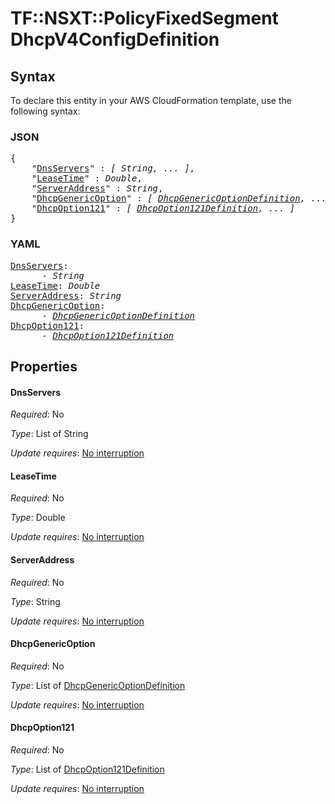 # TF::NSXT::PolicyFixedSegment DhcpV4ConfigDefinition

## Syntax

To declare this entity in your AWS CloudFormation template, use the following syntax:

### JSON

<pre>
{
    "<a href="#dnsservers" title="DnsServers">DnsServers</a>" : <i>[ String, ... ]</i>,
    "<a href="#leasetime" title="LeaseTime">LeaseTime</a>" : <i>Double</i>,
    "<a href="#serveraddress" title="ServerAddress">ServerAddress</a>" : <i>String</i>,
    "<a href="#dhcpgenericoption" title="DhcpGenericOption">DhcpGenericOption</a>" : <i>[ <a href="dhcpgenericoptiondefinition.md">DhcpGenericOptionDefinition</a>, ... ]</i>,
    "<a href="#dhcpoption121" title="DhcpOption121">DhcpOption121</a>" : <i>[ <a href="dhcpoption121definition.md">DhcpOption121Definition</a>, ... ]</i>
}
</pre>

### YAML

<pre>
<a href="#dnsservers" title="DnsServers">DnsServers</a>: <i>
      - String</i>
<a href="#leasetime" title="LeaseTime">LeaseTime</a>: <i>Double</i>
<a href="#serveraddress" title="ServerAddress">ServerAddress</a>: <i>String</i>
<a href="#dhcpgenericoption" title="DhcpGenericOption">DhcpGenericOption</a>: <i>
      - <a href="dhcpgenericoptiondefinition.md">DhcpGenericOptionDefinition</a></i>
<a href="#dhcpoption121" title="DhcpOption121">DhcpOption121</a>: <i>
      - <a href="dhcpoption121definition.md">DhcpOption121Definition</a></i>
</pre>

## Properties

#### DnsServers

_Required_: No

_Type_: List of String

_Update requires_: [No interruption](https://docs.aws.amazon.com/AWSCloudFormation/latest/UserGuide/using-cfn-updating-stacks-update-behaviors.html#update-no-interrupt)

#### LeaseTime

_Required_: No

_Type_: Double

_Update requires_: [No interruption](https://docs.aws.amazon.com/AWSCloudFormation/latest/UserGuide/using-cfn-updating-stacks-update-behaviors.html#update-no-interrupt)

#### ServerAddress

_Required_: No

_Type_: String

_Update requires_: [No interruption](https://docs.aws.amazon.com/AWSCloudFormation/latest/UserGuide/using-cfn-updating-stacks-update-behaviors.html#update-no-interrupt)

#### DhcpGenericOption

_Required_: No

_Type_: List of <a href="dhcpgenericoptiondefinition.md">DhcpGenericOptionDefinition</a>

_Update requires_: [No interruption](https://docs.aws.amazon.com/AWSCloudFormation/latest/UserGuide/using-cfn-updating-stacks-update-behaviors.html#update-no-interrupt)

#### DhcpOption121

_Required_: No

_Type_: List of <a href="dhcpoption121definition.md">DhcpOption121Definition</a>

_Update requires_: [No interruption](https://docs.aws.amazon.com/AWSCloudFormation/latest/UserGuide/using-cfn-updating-stacks-update-behaviors.html#update-no-interrupt)

